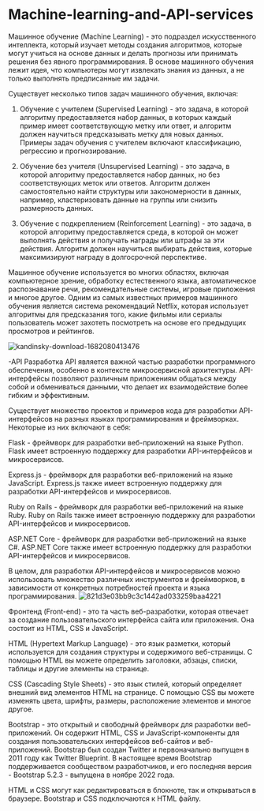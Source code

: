 # Machine-learning-and-API-services



Машинное обучение (Machine Learning) - это подраздел искусственного интеллекта, который изучает методы создания алгоритмов, которые могут учиться на основе данных и делать прогнозы или принимать решения без явного программирования. В основе машинного обучения лежит идея, что компьютеры могут извлекать знания из данных, а не только выполнять предписанные им задачи.

Существует несколько типов задач машинного обучения, включая:

1. Обучение с учителем (Supervised Learning) - это задача, в которой алгоритму предоставляется набор данных, в которых каждый пример имеет соответствующую метку или ответ, и алгоритм должен научиться предсказывать метку для новых данных. Примеры задач обучения с учителем включают классификацию, регрессию и прогнозирование.

2. Обучение без учителя (Unsupervised Learning) - это задача, в которой алгоритму предоставляется набор данных, но без соответствующих меток или ответов. Алгоритм должен самостоятельно найти структуры или закономерности в данных, например, кластеризовать данные на группы или снизить размерность данных.

3. Обучение с подкреплением (Reinforcement Learning) - это задача, в которой алгоритму предоставляется среда, в которой он может выполнять действия и получать награды или штрафы за эти действия. Алгоритм должен научиться выбирать действия, которые максимизируют награду в долгосрочной перспективе.

Машинное обучение используется во многих областях, включая компьютерное зрение, обработку естественного языка, автоматическое распознавание речи, рекомендательные системы, игровые приложения и многое другое. Одним из самых известных примеров машинного обучения является система рекомендаций Netflix, которая использует алгоритмы для предсказания того, какие фильмы или сериалы пользователь может захотеть посмотреть на основе его предыдущих просмотров и рейтингов.

![kandinsky-download-1682080413476](https://user-images.githubusercontent.com/125038202/233625773-74fda652-3734-437c-9bb6-6fa13ba3e8a5.png)









-API
Разработка API является важной частью разработки программного обеспечения, особенно в контексте микросервисной архитектуры. API-интерфейсы позволяют различным приложениям общаться между собой и обмениваться данными, что делает их взаимодействие более гибким и эффективным.

Существует множество проектов и примеров кода для разработки API-интерфейсов на разных языках программирования и фреймворках. Некоторые из них включают в себя:

Flask - фреймворк для разработки веб-приложений на языке Python. Flask имеет встроенную поддержку для разработки API-интерфейсов и микросервисов.

Express.js - фреймворк для разработки веб-приложений на языке JavaScript. Express.js также имеет встроенную поддержку для разработки API-интерфейсов и микросервисов.

Ruby on Rails - фреймворк для разработки веб-приложений на языке Ruby. Ruby on Rails также имеет встроенную поддержку для разработки API-интерфейсов и микросервисов.

ASP.NET Core - фреймворк для разработки веб-приложений на языке C#. ASP.NET Core также имеет встроенную поддержку для разработки API-интерфейсов и микросервисов.

В целом, для разработки API-интерфейсов и микросервисов можно использовать множество различных инструментов и фреймворков, в зависимости от конкретных потребностей проекта и языка программирования.
![821d3e03bb9c3c1442ad033259baa4221](https://user-images.githubusercontent.com/125038202/233626138-0aeb1361-bf6f-4f37-a775-337e294d5ec2.jpg)


Фронтенд (Front-end) - это та часть веб-разработки, которая отвечает за создание пользовательского интерфейса сайта или приложения. Она состоит из HTML, CSS и JavaScript.

HTML (Hypertext Markup Language) - это язык разметки, который используется для создания структуры и содержимого веб-страницы. С помощью HTML вы можете определить заголовки, абзацы, списки, таблицы и другие элементы на странице.

CSS (Cascading Style Sheets) - это язык стилей, который определяет внешний вид элементов HTML на странице. С помощью CSS вы можете изменять цвета, шрифты, размеры, расположение элементов и многое другое.

Bootstrap - это открытый и свободный фреймворк для разработки веб-приложений. 
Он содержит HTML, CSS и JavaScript-компоненты для создания пользовательских интерфейсов веб-сайтов и веб-приложений.
Bootstrap был создан Twitter и первоначально выпущен в 2011 году как Twitter Blueprint. В настоящее время Bootstrap поддерживается сообществом разработчиков, и его последняя версия - Bootstrap 5.2.3 - выпущена в ноябре 2022 года.

HTML и CSS могут как редактироваться в блокноте, так и открываться в браузере. 
Bootstrap и CSS подключаются к HTML файлу.
